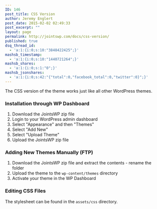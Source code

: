 ```yaml
---
ID: 146
post_title: CSS Version
author: Jeremy Englert
post_date: 2015-02-02 02:49:33
post_excerpt: ""
layout: page
permalink: http://jointswp.com/docs/css-version/
published: true
dsq_thread_id:
  - 'a:1:{i:0;s:10:"3848422425";}'
mashsb_timestamp:
  - 'a:1:{i:0;s:10:"1440721264";}'
mashsb_shares:
  - 'a:1:{i:0;s:1:"0";}'
mashsb_jsonshares:
  - 'a:1:{i:0;s:42:"{"total":0,"facebook_total":0,"twitter":0}";}'
---
```

The CSS version of the theme works just like all other WordPress themes.
<h3>Installation through WP Dashboard</h3>
<ol>
	<li>Download the JointsWP zip file</li>
	<li>Login to your WordPress admin dashboard</li>
	<li>Select "Appearance" and then "Themes"</li>
	<li>Select "Add New"</li>
	<li>Select "Upload Theme"</li>
	<li>Upload the JointsWP zip file</li>
</ol>
<h3><span id="Adding_New_Themes_Manually_.28FTP.29" class="mw-headline">Adding New Themes Manually (FTP)</span></h3>
<ol>
	<li>Download the JointsWP zip file and extract the contents - rename the folder</li>
	<li>Upload the theme to the <code>wp-content/themes</code> directory</li>
	<li>Activate your theme in the WP Dashboard</li>
</ol>
<h3>Editing CSS Files</h3>
The stylesheet can be found in the <code>assets/css</code> directory.